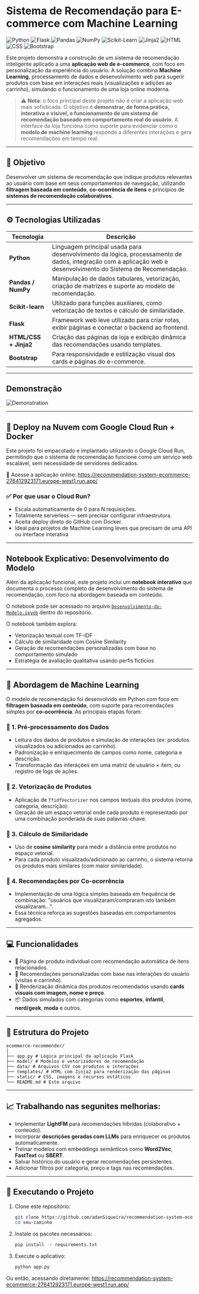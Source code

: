 # Sistema de Recomendação para E-commerce com Machine Learning

![Python](https://img.shields.io/badge/Python-3.10+-blue?logo=python&logoColor=white)
![Flask](https://img.shields.io/badge/Flask-Web_Framework-black?logo=flask)
![Pandas](https://img.shields.io/badge/Pandas-Data_Analysis-150458?logo=pandas&logoColor=white)
![NumPy](https://img.shields.io/badge/NumPy-Numerical_Computing-013243?logo=numpy)
![Scikit-Learn](https://img.shields.io/badge/Scikit--Learn-Machine_Learning-F7931E?logo=scikit-learn&logoColor=white)
![Jinja2](https://img.shields.io/badge/Jinja2-Templating-orange?logo=jinja)
![HTML](https://img.shields.io/badge/HTML5-Markup-E34F26?logo=html5&logoColor=white)
![CSS](https://img.shields.io/badge/CSS3-Styling-1572B6?logo=css3&logoColor=white)
![Bootstrap](https://img.shields.io/badge/Bootstrap-Responsive_UI-7952B3?logo=bootstrap&logoColor=white)

Este projeto demonstra a construção de um sistema de recomendação inteligente aplicado a uma **aplicação web de e-commerce**, com foco em personalização da experiência do usuário. A solução combina **Machine Learning**, processamento de dados e desenvolvimento web para sugerir produtos com base em interações reais (visualizações e adições ao carrinho), simulando o funcionamento de uma loja online moderna.

> ⚠️ **Nota**: o foco principal deste projeto não é criar a aplicação web mais sofisticada. O objetivo é **demonstrar, de forma prática, interativa e visível, o funcionamento de um sistema de recomendação baseado em comportamento real do usuário**. A interface da loja funciona como suporte para evidenciar como o **modelo de machine learning** responde a diferentes interações e gera recomendações em tempo real.

---

## 🎯 Objetivo

Desenvolver um sistema de recomendação que indique produtos relevantes ao usuário com base em seus comportamentos de navegação, utilizando **filtragem baseada em conteúdo**, **co-ocorrência de itens** e princípios de **sistemas de recomendação colaborativos**.

---

## ⚙️ Tecnologias Utilizadas

| Tecnologia         | Descrição |
|--------------------|----------|
| **Python**         | Linguagem principal usada para desenvolvimento da lógica, processamento de dados, integração com a aplicação web e desenvolvimento do Sistema de Recomendação. |
| **Pandas / NumPy** | Manipulação de dados tabulares, vetorização, criação de matrizes e suporte ao modelo de recomendação. |
| **Scikit-learn**   | Utilizado para funções auxiliares, como vetorização de textos e cálculo de similaridade. |
| **Flask**          | Framework web leve utilizado para criar rotas, exibir páginas e conectar o backend ao frontend. |
| **HTML/CSS + Jinja2** | Criação das páginas da loja e exibição dinâmica das recomendações usando templates. |
| **Bootstrap** | Para responsividade e estilização visual dos cards e páginas do e-commerce. |

---
## Demonstração 

![Demonstration](projectDemo.gif)

---
## 🚀 Deploy na Nuvem com Google Cloud Run + Docker
Este projeto foi empacotado e implantado utilizando o Google Cloud Run, permitindo que o sistema de recomendação funcione como um serviço web escalável, sem necessidade de servidores dedicados.

🔗 Acesse a aplicação online:
https://recommendation-system-ecommerce-276412923171.europe-west1.run.app/

### ✅ Por que usar o Cloud Run?

-  Escala automaticamente de 0 para N requisições.
-  Totalmente serverless — sem precisar configurar infraestrutura.
-  Aceita deploy direto do GitHub com Docker.
-  Ideal para projetos de Machine Learning leves que precisam de uma API ou interface interativa

---

## Notebook Explicativo: Desenvolvimento do Modelo

Além da aplicação funcional, este projeto inclui um **notebook interativo** que documenta o processo completo de desenvolvimento do sistema de recomendação, com foco na abordagem baseada em conteúdo.

O notebook pode ser acessado no arquivo [`Desenvolvimento-do-Modelo.ipynb`](./Desenvolvimendo_do_Modelo.ipynb) dentro do repositório.

O notebook também explora:

- Vetorização textual com TF-IDF
- Cálculo de similaridade com Cosine Similarity
- Geração de recomendações personalizadas com base no comportamento simulado
- Estratégia de avaliação qualitativa usando perfis fictícios

---

## 🧠 Abordagem de Machine Learning

O modelo de recomendação foi desenvolvido em Python com foco em **filtragem baseada em conteúdo**, com suporte para recomendações simples por **co-ocorrência**. As principais etapas foram:

### 🔹 1. Pré-processamento dos Dados
- Leitura dos dados de produtos e simulação de interações (ex: produtos visualizados ou adicionados ao carrinho).
- Padronização e enriquecimento de campos como nome, categoria e descrição.
- Transformação das interações em uma matriz de usuário × item, ou registro de logs de ações.

### 🔹 2. Vetorização de Produtos
- Aplicação de `TfidfVectorizer` nos campos textuais dos produtos (nome, categoria, descrição).
- Geração de um espaço vetorial onde cada produto é representado por uma combinação ponderada de suas palavras-chave.

### 🔹 3. Cálculo de Similaridade
- Uso de **cosine similarity** para medir a distância entre produtos no espaço vetorial.
- Para cada produto visualizado/adicionado ao carrinho, o sistema retorna os produtos mais similares (com maior similaridade).

### 🔹 4. Recomendações por Co-ocorrência
- Implementação de uma lógica simples baseada em frequência de combinação: "usuários que visualizaram/compraram isto também visualizaram...".
- Essa técnica reforça as sugestões baseadas em comportamentos agregados.

---

## 💻 Funcionalidades

- 🛒 Página de produto individual com recomendação automática de itens relacionados.
- 🧠 Recomendações personalizadas com base nas interações do usuário (visitas e carrinho).
- 🔄 Renderização dinâmica dos produtos recomendados usando **cards visuais com imagem, nome e preço**.
- 📦 Dados simulados com categorias como **esportes**, **infantil**, **nerd/geek**, **moda** e outros.

---

## 📌 Estrutura do Projeto
```
ecommerce-recommender/
│
├── app.py # Lógica principal da aplicação Flask
├── model/ # Modelos e vetorizadores de recomendação
├── data/ # Arquivos CSV com produtos e interações
├── templates/ # HTML com Jinja2 para renderização das páginas
├── static/ # CSS, imagens e recursos estáticos
└── README.md # Este arquivo
```

---

## 📈 Trabalhando nas segunites melhorias:

- Implementar **LightFM** para recomendações híbridas (colaborativo + conteúdo).
- Incorporar **descrições geradas com LLMs** para enriquecer os produtos automaticamente.
- Treinar modelos com embeddings semânticos como **Word2Vec**, **FastText** ou **SBERT**.
- Salvar histórico do usuário e gerar recomendações persistentes.
- Adicionar filtros por categoria, preço e tags nas recomendações.

---

## 🧪 Executando o Projeto

1. Clone este repositório:
   ```bash
   git clone https://github.com/adanSiqueira/recommendation-system-ecommerce.git
   cd seu-caminho
   ```
2. Instale os pacotes necessários:
   ```bash
   pip install -r requirements.txt
   ```
3. Execute o aplicativo:
   ```bash
   python app.py

Ou então, acessando diretamente: https://recommendation-system-ecommerce-276412923171.europe-west1.run.app/
